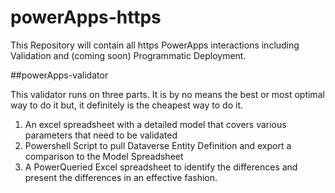 # powerApps-https
This Repository will contain all https PowerApps interactions including Validation and (coming soon) Programmatic Deployment.

##powerApps-validator

This validator runs on three parts. It is by no means the best or most optimal way to do it but, it definitely is the cheapest way to do it.
1. An excel spreadsheet with a detailed  model that covers various parameters that need to be validated
2. Powershell Script to pull Dataverse Entity Definition and export a comparison to the Model Spreadsheet
3. A PowerQueried Excel spreadsheet to identify the differences and present the differences in an effective fashion. 
